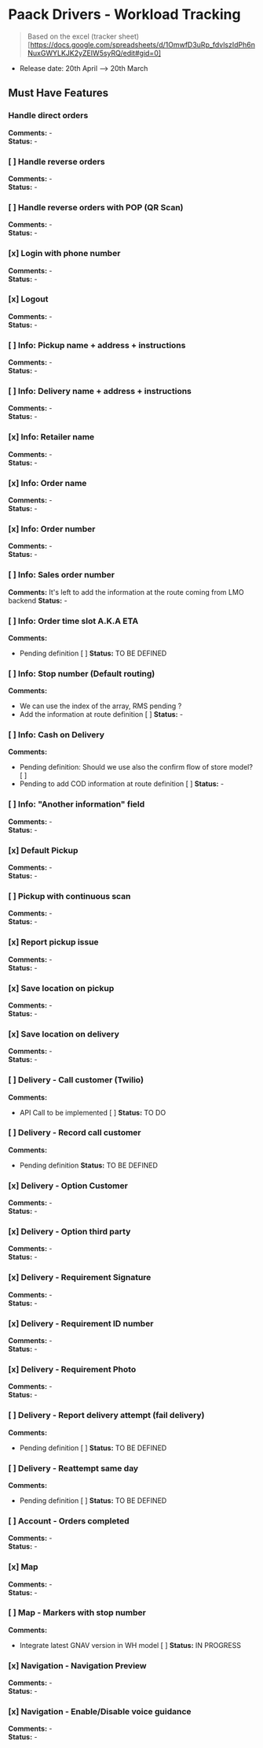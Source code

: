 # Paack Drivers - Workload Tracking

> Based on the excel (tracker sheet)[https://docs.google.com/spreadsheets/d/1OmwfD3uRp_fdvlszIdPh6nNuxGWYLKJK2yZEIW5syRQ/edit#gid=0]

- Release date: 20th April --> 20th March

## Must Have Features

### Handle direct orders
**Comments:** - <br>
**Status:** -

### [ ] Handle reverse orders
**Comments:** - <br>
**Status:** -

### [ ] Handle reverse orders with POP (QR Scan)
**Comments:** - <br>
**Status:** -


### [x] Login with phone number
**Comments:** - <br>
**Status:** -

### [x] Logout
**Comments:** - <br>
**Status:** -

### [ ] Info: Pickup name + address + instructions
**Comments:** - <br>
**Status:** -

### [ ] Info: Delivery name + address + instructions
**Comments:** - <br>
**Status:** -

### [x] Info: Retailer name
**Comments:** - <br>
**Status:** -

### [x] Info: Order name
**Comments:** - <br>
**Status:** -

### [x] Info: Order number
**Comments:** - <br>
**Status:** -

### [ ] Info: Sales order number
**Comments:** It's left to add the information at the route coming from LMO backend
**Status:** -

### [ ] Info: Order time slot A.K.A ETA
**Comments:** 
  - Pending definition [ ]
**Status:** TO BE DEFINED

### [ ] Info: Stop number (Default routing)
**Comments:** 
  - We can use the index of the array, RMS pending ?
  - Add the information at route definition [ ]
**Status:** -

### [ ]  Info: Cash on Delivery
**Comments:**
  - Pending definition: Should we use also the confirm flow of store model? [ ]
  - Pending to add COD information at route definition [ ]
**Status:** -

### [ ] Info: "Another information" field
**Comments:** - <br>
**Status:** -

### [x] Default Pickup
**Comments:** - <br>
**Status:** -

### [ ] Pickup with continuous scan
**Comments:** - <br>
**Status:** -

### [x] Report pickup issue
**Comments:** - <br>
**Status:** -

### [x] Save location on pickup
**Comments:** - <br>
**Status:** -

### [x] Save location on delivery
**Comments:** - <br>
**Status:** -

### [ ] Delivery - Call customer (Twilio)
**Comments:**
  - API Call to be implemented [ ]
**Status:** TO DO

### [ ] Delivery - Record call customer
**Comments:**
  - Pending definition
**Status:** TO BE DEFINED

### [x] Delivery - Option Customer
**Comments:** - <br>
**Status:** -

### [x] Delivery - Option third party
**Comments:** - <br>
**Status:** -

### [x] Delivery - Requirement Signature
**Comments:** - <br>
**Status:** -

### [x] Delivery - Requirement ID number
**Comments:** - <br>
**Status:** -

### [x] Delivery - Requirement Photo
**Comments:** - <br>
**Status:** -

### [ ] Delivery - Report delivery attempt (fail delivery)
**Comments:**
  - Pending definition [ ]
**Status:** TO BE DEFINED

### [ ] Delivery - Reattempt same day
**Comments:**
  - Pending definition [ ]
**Status:** TO BE DEFINED

### [ ] Account - Orders completed
**Comments:** - <br>
**Status:** -

### [x] Map
**Comments:** - <br>
**Status:** -

### [ ] Map - Markers with stop number
**Comments:**
  - Integrate latest GNAV version in WH model [ ]
**Status:** IN PROGRESS

### [x] Navigation - Navigation Preview
**Comments:** - <br>
**Status:** -

### [x] Navigation - Enable/Disable voice guidance
**Comments:** - <br>
**Status:** -